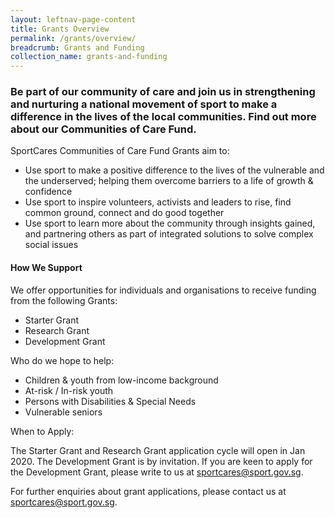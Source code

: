 ```yaml
---
layout:	leftnav-page-content
title: Grants Overview
permalink: /grants/overview/
breadcrumb: Grants and Funding
collection_name: grants-and-funding
---
```


### Be part of our community of care and join us in strengthening and nurturing a national movement of sport to make a difference in the lives of the local communities. Find out more about our Communities of Care Fund. 

SportCares Communities of Care Fund Grants aim to:
- Use sport to make a positive difference to the lives of the vulnerable and the underserved; helping them overcome barriers to a life of growth & confidence
- Use sport to inspire volunteers, activists and leaders to rise, find common ground, connect and do good together
- Use sport to learn more about the community through insights gained, and partnering others as part of integrated solutions to solve complex social issues

#### How We Support
We offer opportunities for individuals and organisations to receive funding from the following Grants:
- Starter Grant
- Research Grant
- Development Grant 

Who do we hope to help:
- Children & youth from low-income background
- At-risk / In-risk youth
- Persons with Disabilities & Special Needs
- Vulnerable seniors

When to Apply:

The Starter Grant and Research Grant application cycle will open in Jan 2020. The Development Grant is by invitation. If you are keen to apply for the Development Grant, please write to us at sportcares@sport.gov.sg.

For further enquiries about grant applications, please contact us at sportcares@sport.gov.sg.
